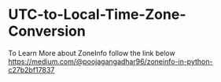 # UTC-to-Local-Time-Zone-Conversion

To Learn More about ZoneInfo follow the link below
https://medium.com/@poojagangadhar96/zoneinfo-in-python-c27b2bf17837
